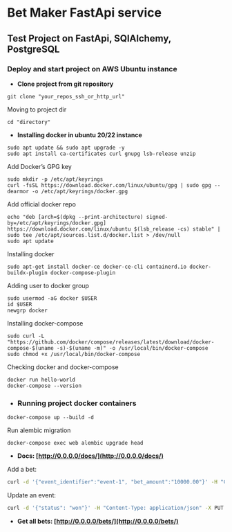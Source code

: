 # Bet Maker FastApi service
## Test Project on FastApi, SQlAlchemy, PostgreSQL
### Deploy and start project on AWS Ubuntu instance
* **Clone project from git repository**
```
git clone "your_repos_ssh_or_http_url"
```
Moving to project dir 
```
cd "directory"
```
* **Installing docker in ubuntu 20/22 instance** 
```
sudo apt update && sudo apt upgrade -y
sudo apt install ca-certificates curl gnupg lsb-release unzip
```
Add Docker’s GPG key
```
sudo mkdir -p /etc/apt/keyrings
curl -fsSL https://download.docker.com/linux/ubuntu/gpg | sudo gpg --dearmor -o /etc/apt/keyrings/docker.gpg
```
Add official docker repo
```
echo "deb [arch=$(dpkg --print-architecture) signed-by=/etc/apt/keyrings/docker.gpg] https://download.docker.com/linux/ubuntu $(lsb_release -cs) stable" | sudo tee /etc/apt/sources.list.d/docker.list > /dev/null
sudo apt update
```
Installing docker
```
sudo apt-get install docker-ce docker-ce-cli containerd.io docker-buildx-plugin docker-compose-plugin
```
Adding user to docker group
```
sudo usermod -aG docker $USER
id $USER
newgrp docker
```
Installing docker-compose
```
sudo curl -L "https://github.com/docker/compose/releases/latest/download/docker-compose-$(uname -s)-$(uname -m)" -o /usr/local/bin/docker-compose
sudo chmod +x /usr/local/bin/docker-compose
```
Checking docker and docker-compose
```
docker run hello-world
docker-compose --version
```
* ### Running project docker containers
```
docker-compose up --build -d
```
Run alembic migration 
```
docker-compose exec web alembic upgrade head
```

* **Docs: [http://0.0.0.0/docs/](http://0.0.0.0/docs/)**

Add a bet:

```sh
curl -d '{"event_identifier":"event-1", "bet_amount":"10000.00"}' -H "Content-Type: application/json" -X POST http://0.0.0.0/bets/
```

Update an event:
```sh
curl -d '{"status": "won"}' -H "Content-Type: application/json" -X PUT http://0.0.0.0/events/event-1/
```

* **Get all bets: [http://0.0.0.0/bets/](http://0.0.0.0/bets/)**

